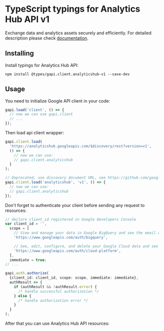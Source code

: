 # TypeScript typings for Analytics Hub API v1

Exchange data and analytics assets securely and efficiently.
For detailed description please check [documentation](https://cloud.google.com/bigquery/docs/analytics-hub-introduction).

## Installing

Install typings for Analytics Hub API:

```
npm install @types/gapi.client.analyticshub-v1 --save-dev
```

## Usage

You need to initialize Google API client in your code:

```typescript
gapi.load('client', () => {
  // now we can use gapi.client
  // ...
});
```

Then load api client wrapper:

```typescript
gapi.client.load(
  'https://analyticshub.googleapis.com/$discovery/rest?version=v1',
  () => {
    // now we can use:
    // gapi.client.analyticshub
  }
);
```

```typescript
// Deprecated, use discovery document URL, see https://github.com/google/google-api-javascript-client/blob/master/docs/reference.md#----gapiclientloadname----version----callback--
gapi.client.load('analyticshub', 'v1', () => {
  // now we can use:
  // gapi.client.analyticshub
});
```

Don't forget to authenticate your client before sending any request to resources:

```typescript
// declare client_id registered in Google Developers Console
var client_id = '',
  scope = [
    // View and manage your data in Google BigQuery and see the email address for your Google Account
    'https://www.googleapis.com/auth/bigquery',

    // See, edit, configure, and delete your Google Cloud data and see the email address for your Google Account.
    'https://www.googleapis.com/auth/cloud-platform',
  ],
  immediate = true;
// ...

gapi.auth.authorize(
  {client_id: client_id, scope: scope, immediate: immediate},
  authResult => {
    if (authResult && !authResult.error) {
      /* handle successful authorization */
    } else {
      /* handle authorization error */
    }
  }
);
```

After that you can use Analytics Hub API resources: <!-- TODO: make this work for multiple namespaces -->

```typescript

```
